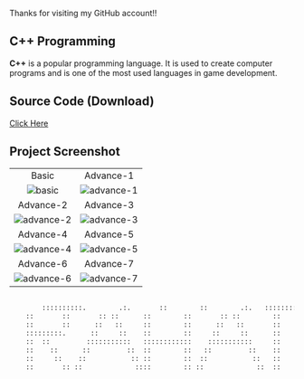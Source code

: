 Thanks for visiting my GitHub account!!

## C++ Programming
**C++** is a popular programming language. It is used to create computer programs and is one of the most used languages in game development.


## Source Code (Download)
[Click Here](https://mega.nz/folder/xDcB1LbZ#8jSPnxD7OGILZAQdQRmVUQ)


## Project Screenshot

|   |   |
|:---:|:---:|
|Basic    | Advance-1 |
|![basic](https://github.com/learnwithfair/cpp-programming/blob/main/images/basic-c%2B%2B.jpg)|![advance-1](https://github.com/learnwithfair/cpp-programming/blob/main/images/advance-1.jpg)| 
|Advance-2|Advance-3|
|![advance-2](https://github.com/learnwithfair/cpp-programming/blob/main/images/advance-2.jpg)| ![advance-3](https://github.com/learnwithfair/cpp-programming/blob/main/images/advance-3.jpg)|
|Advance-4|Advance-5|
|![advance-4](https://github.com/learnwithfair/cpp-programming/blob/main/images/advance-4.jpg)| ![advance-5](https://github.com/learnwithfair/cpp-programming/blob/main/images/advance-5.jpg)|
|Advance-6|Advance-7|
|![advance-6](https://github.com/learnwithfair/cpp-programming/blob/main/images/advance-6.jpg)| ![advance-7](https://github.com/learnwithfair/cpp-programming/blob/main/images/advance-7.jpg)|

```diff

        ::::::::::.        .:.       ::        ::        .:.   ::::::::::::::
	::       ::       :: ::      ::        ::       :: ::        ::
	::       ::      ::   ::     ::        ::      ::   ::       ::
	:::::::::.      ::     ::    ::        ::     ::     ::      ::
	::  ::         :::::::::::   ::::::::::::    :::::::::::     ::
	::    ::      ::         ::  ::        ::   ::         ::    ::
	::     ::    ::           :: ::        ::  ::           ::   ::
	::       :: ::             ::::        :: ::             ::  ::

```






